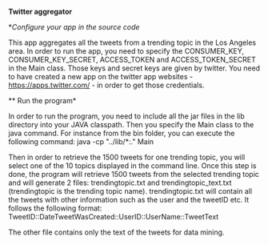 **Twitter aggregator**

**Configure your app in the source code*

This app aggregates all the tweets from a trending topic in the Los Angeles area.
In order to run the app, you need to specify the CONSUMER_KEY, CONSUMER_KEY_SECRET, ACCESS_TOKEN and ACCESS_TOKEN_SECRET in the Main class. Those keys and secret keys are given by twitter.
You need to have created a new app on the twitter app websites - https://apps.twitter.com/ - in order to get those credentials.


** Run the program*

In order to run the program, you need to include all the jar files in the lib directory into your JAVA classpath. Then you specify the Main class to the java command.
For instance from the bin folder, you can execute the following command: 
java -cp "../lib/*:." Main

Then in order to retrieve the 1500 tweets for one trending topic, you will select one of the 10 topics displayed in the command line.
Once this step is done, the program will retrieve 1500 tweets from the selected trending topic and will generate 2 files: trendingtopic.txt and trendingtopic_text.txt (trendingtopic is the trending topic name).
trendingtopic.txt will contain all the tweets with other information such as the user and the tweetID etc.
It follows the following format:
TweetID::DateTweetWasCreated::UserID::UserName::TweetText

The other file contains only the text of the tweets for data mining.